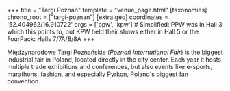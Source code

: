 +++
title = "Targi Poznań"
template = "venue_page.html"
[taxonomies]
chrono_root = ["targi-poznan"]
[extra.geo]
coordinates = '52.404962/16.910722'
orgs = ['ppw', 'kpw'] # Simplified: PPW was in Hall 3 which this points to, but KPW held their shows either in Hall 5 or the FourPack: Halls 7/7A/8/8A
+++

Międzynarodowe Targi Poznańskie (_Poznań International Fair_) is the biggest industrial fair in Poland, located directly in the city center. Each year it hosts multiple trade exhibitions and conferences, but also events like e-sports, marathons, fashion, and especially [Pyrkon][pyrkon], Poland's biggest fan convention.

[pyrkon]: https://en.wikipedia.org/wiki/Pyrkon
